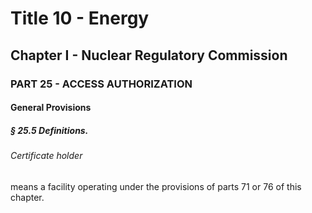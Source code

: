 
# Title 10 - Energy
## Chapter I - Nuclear Regulatory Commission
### PART 25 - ACCESS AUTHORIZATION
#### General Provisions
##### § 25.5 Definitions.
###### Certificate holder

means a facility operating under the provisions of parts 71 or 76 of this chapter.

